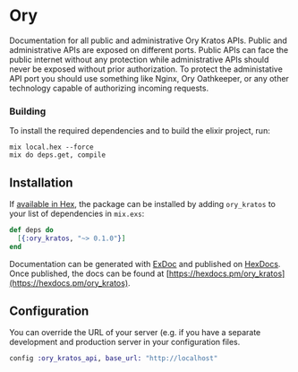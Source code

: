 # Ory

Documentation for all public and administrative Ory Kratos APIs. Public and administrative APIs are exposed on different ports. Public APIs can face the public internet without any protection while administrative APIs should never be exposed without prior authorization. To protect the administative API port you should use something like Nginx, Ory Oathkeeper, or any other technology capable of authorizing incoming requests. 

### Building

To install the required dependencies and to build the elixir project, run:
```
mix local.hex --force
mix do deps.get, compile
```

## Installation

If [available in Hex](https://hex.pm/docs/publish), the package can be installed
by adding `ory_kratos` to your list of dependencies in `mix.exs`:

```elixir
def deps do
  [{:ory_kratos, "~> 0.1.0"}]
end
```

Documentation can be generated with [ExDoc](https://github.com/elixir-lang/ex_doc)
and published on [HexDocs](https://hexdocs.pm). Once published, the docs can
be found at [https://hexdocs.pm/ory_kratos](https://hexdocs.pm/ory_kratos).


## Configuration

You can override the URL of your server (e.g. if you have a separate development and production server in your configuration files.
```elixir
config :ory_kratos_api, base_url: "http://localhost"
```